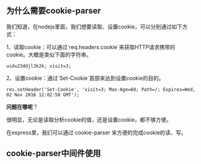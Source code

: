 ## 为什么需要cookie-parser

我们知道，在nodejs里面，我们想要读取、设置cookie，可以分别通过如下方式：

1、读取cookie：可以通过\`req.headers.cookie\`来获取HTTP请求携带的cookie。大概是类似下面的字符串。

```
uid=23ddjl3k2k; visit=3; 
```

2、设置cookie：通过\`Set-Cookie\`首部来达到设置cookie的目的。

```
res.setHeader('Set-Cookie', 'visit=3; Max-Age=60; Path=/; Expires=Wed, 02 Nov 2016 12:02:58 GMT');
```

**问题在哪呢**？

很明显，无论是读取分析cookie的值，还是设置cookie，都不够方便。

在express里，我们可以通过 cookie-parser 来方便的完成cookie的读、写。

## cookie-parser中间件使用

